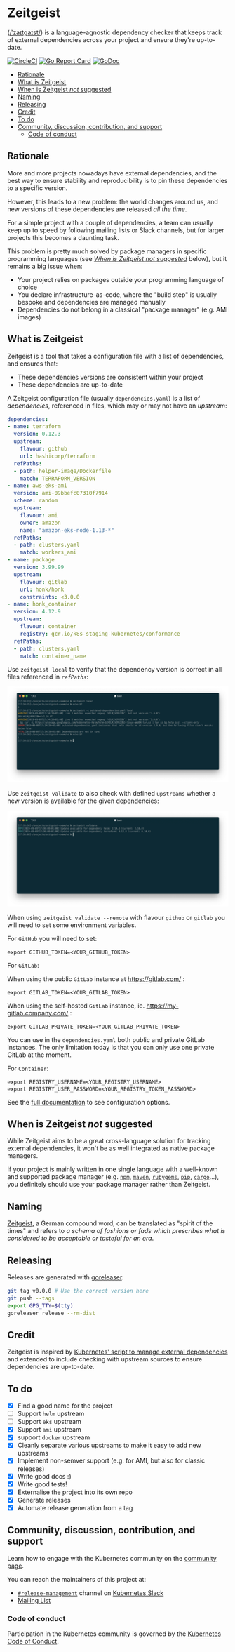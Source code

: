 # Zeitgeist

([/ˈzaɪtɡaɪst/](https://en.wikipedia.org/wiki/Help:IPA/English)) is a language-agnostic dependency checker that keeps track of external dependencies across your project and ensure they're up-to-date.

[![CircleCI](https://circleci.com/gh/Pluies/zeitgeist.svg?style=shield)](https://circleci.com/gh/Pluies/zeitgeist)
[![Go Report Card](https://goreportcard.com/badge/sigs.k8s.io/zeitgeist)](https://goreportcard.com/report/sigs.k8s.io/zeitgeist)
[![GoDoc](https://godoc.org/sigs.k8s.io/zeitgeist?status.svg)](https://godoc.org/sigs.k8s.io/zeitgeist)

- [Rationale](#rationale)
- [What is Zeitgeist](#what-is-zeitgeist)
- [When is Zeitgeist _not_ suggested](#when-is-zeitgeist-not-suggested)
- [Naming](#naming)
- [Releasing](#releasing)
- [Credit](#credit)
- [To do](#to-do)
- [Community, discussion, contribution, and support](#community-discussion-contribution-and-support)
  - [Code of conduct](#code-of-conduct)

## Rationale

More and more projects nowadays have external dependencies, and the best way to ensure stability and reproducibility is to pin these dependencies to a specific version.

However, this leads to a new problem: the world changes around us, and new versions of these dependencies are released _all the time_.

For a simple project with a couple of dependencies, a team can usually keep up to speed by following mailing lists or Slack channels, but for larger projects this becomes a daunting task.

This problem is pretty much solved by package managers in specific programming languages (see [_When is Zeitgeist _not_ suggested_](#when-is-zeitgeist-not-suggested) below), but it remains a big issue when:

- Your project relies on packages outside your programming language of choice
- You declare infrastructure-as-code, where the "build step" is usually bespoke and dependencies are managed manually
- Dependencies do not belong in a classical "package manager" (e.g. AMI images)

## What is Zeitgeist

Zeitgeist is a tool that takes a configuration file with a list of dependencies, and ensures that:

- These dependencies versions are consistent within your project
- These dependencies are up-to-date

A Zeitgeist configuration file (usually `dependencies.yaml`) is a list of _dependencies_, referenced in files, which may or may not have an _upstream_:

```yaml
dependencies:
- name: terraform
  version: 0.12.3
  upstream:
    flavour: github
    url: hashicorp/terraform
  refPaths:
  - path: helper-image/Dockerfile
    match: TERRAFORM_VERSION
- name: aws-eks-ami
  version: ami-09bbefc07310f7914
  scheme: random
  upstream:
    flavour: ami
    owner: amazon
    name: "amazon-eks-node-1.13-*"
  refPaths:
  - path: clusters.yaml
    match: workers_ami
- name: package
  version: 3.99.99
  upstream:
    flavour: gitlab
    url: honk/honk
    constraints: <3.0.0
- name: honk_container
  version: 4.12.9
  upstream:
    flavour: container
    registry: gcr.io/k8s-staging-kubernetes/conformance
  refPaths:
  - path: clusters.yaml
    match: container_name
```

Use `zeitgeist local` to verify that the dependency version is correct in all files referenced in _`refPaths`_:

![zeigeist local](/docs/local.png)

Use `zeitgeist validate` to also check with defined `upstreams` whether a new version is available for the given dependencies:

![zeigeist validate](/docs/validate.png)


When using `zeitgeist validate --remote` with flavour `github` or `gitlab` you will need to set some environment variables.

For `GitHub` you will need to set:

```console
export GITHUB_TOKEN=<YOUR_GITHUB_TOKEN>
```

For `GitLab`:

When using the public `GitLab` instance at https://gitlab.com/ :

```console
export GITLAB_TOKEN=<YOUR_GITLAB_TOKEN>
```

When using the self-hosted `GitLab` instance, ie. https://my-gitlab.company.com/ :

```console
export GITLAB_PRIVATE_TOKEN=<YOUR_GITLAB_PRIVATE_TOKEN>
```

You can use in the `dependencies.yaml` both public and private GitLab instances. The only limitation today is that
you can only use one private GitLab at the moment.


For `Container`:

```console
export REGISTRY_USERNAME=<YOUR_REGISTRY_USERNAME>
export REGISTRY_USER_PASSWORD=<YOUR_REGISTRY_TOKEN_PASSWORD>
```

See the [full documentation](https://godoc.org/sigs.k8s.io/zeitgeist/dependencies#Dependency) to see configuration options.

## When is Zeitgeist _not_ suggested

While Zeitgeist aims to be a great cross-language solution for tracking external dependencies, it won't be as well integrated as native package managers.

If your project is mainly written in one single language with a well-known and supported package manager (e.g. [`npm`](https://www.npmjs.com/), [`maven`](https://maven.apache.org/), [`rubygems`](https://rubygems.org/), [`pip`](https://pypi.org/project/pip/), [`cargo`](https://crates.io/)...), you definitely should use your package manager rather than Zeitgeist.

## Naming

[Zeitgeist](https://en.wikipedia.org/wiki/Zeitgeist), a German compound word, can be translated as "spirit of the times" and refers to _a schema of fashions or fads which prescribes what is considered to be acceptable or tasteful for an era_.

## Releasing

Releases are generated with [goreleaser](https://goreleaser.com/).

```bash
git tag v0.0.0 # Use the correct version here
git push --tags
export GPG_TTY=$(tty)
goreleaser release --rm-dist
```

## Credit

Zeitgeist is inspired by [Kubernetes' script to manage external dependencies](https://groups.google.com/forum/?pli=1#!topic/kubernetes-dev/cTaYyb1a18I) and extended to include checking with upstream sources to ensure dependencies are up-to-date.

## To do

- [x] Find a good name for the project
- [ ] Support `helm` upstream
- [ ] Support `eks` upstream
- [x] Support `ami` upstream
- [x] support `docker` upstream
- [x] Cleanly separate various upstreams to make it easy to add new upstreams
- [x] Implement non-semver support (e.g. for AMI, but also for classic releases)
- [x] Write good docs :)
- [x] Write good tests!
- [x] Externalise the project into its own repo
- [x] Generate releases
- [x] Automate release generation from a tag

## Community, discussion, contribution, and support

Learn how to engage with the Kubernetes community on the [community page](http://kubernetes.io/community/).

You can reach the maintainers of this project at:

- [`#release-management`](https://kubernetes.slack.com/archives/CJH2GBF7Y) channel on [Kubernetes Slack](http://slack.k8s.io/)
- [Mailing List](https://groups.google.com/forum/#!forum/kubernetes-sig-release)

### Code of conduct

Participation in the Kubernetes community is governed by the [Kubernetes Code of Conduct](code-of-conduct.md).
